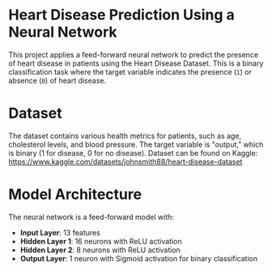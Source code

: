 # Heart Disease Prediction Using a Neural Network

This project applies a feed-forward neural network to predict the presence of heart disease in patients using the Heart Disease Dataset. This is a binary classification task where the target variable indicates the presence (`1`) or absence (`0`) of heart disease.

# Dataset
The dataset contains various health metrics for patients, such as age, cholesterol levels, and blood pressure. The target variable is "output," which is binary (1 for disease, 0 for no disease).
Dataset can be found on Kaggle: https://www.kaggle.com/datasets/johnsmith88/heart-disease-dataset 

# Model Architecture
The neural network is a feed-forward model with:
- **Input Layer**: 13 features
- **Hidden Layer 1**: 16 neurons with ReLU activation
- **Hidden Layer 2**: 8 neurons with ReLU activation
- **Output Layer**: 1 neuron with Sigmoid activation for binary classification









